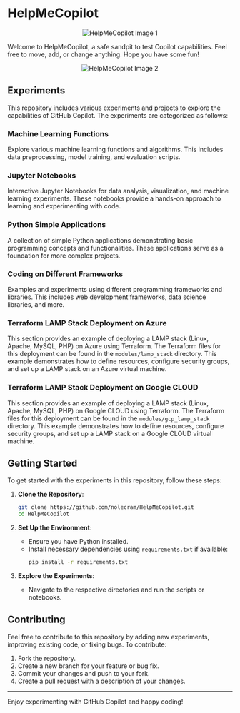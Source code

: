 # HelpMeCopilot

<p align="center">
    <img src="https://github.com/nolecram/HelpMeCopilot/blob/main/1.png" alt="HelpMeCopilot Image 1" />
</p>

Welcome to HelpMeCopilot, a safe sandpit to test Copilot capabilities. Feel free to move, add, or change anything. Hope you have some fun!

<p align="center">
    <img src="https://github.com/nolecram/HelpMeCopilot/blob/main/2.png" alt="HelpMeCopilot Image 2" />
</p>

## Experiments

This repository includes various experiments and projects to explore the capabilities of GitHub Copilot. The experiments are categorized as follows:

### Machine Learning Functions
Explore various machine learning functions and algorithms. This includes data preprocessing, model training, and evaluation scripts.

### Jupyter Notebooks
Interactive Jupyter Notebooks for data analysis, visualization, and machine learning experiments. These notebooks provide a hands-on approach to learning and experimenting with code.

### Python Simple Applications
A collection of simple Python applications demonstrating basic programming concepts and functionalities. These applications serve as a foundation for more complex projects.

### Coding on Different Frameworks
Examples and experiments using different programming frameworks and libraries. This includes web development frameworks, data science libraries, and more.

### Terraform LAMP Stack Deployment on Azure
This section provides an example of deploying a LAMP stack (Linux, Apache, MySQL, PHP) on Azure using Terraform. The Terraform files for this deployment can be found in the `modules/lamp_stack` directory. This example demonstrates how to define resources, configure security groups, and set up a LAMP stack on an Azure virtual machine.

### Terraform LAMP Stack Deployment on Google CLOUD
This section provides an example of deploying a LAMP stack (Linux, Apache, MySQL, PHP) on Google CLOUD using Terraform. The Terraform files for this deployment can be found in the `modules/gcp_lamp_stack` directory. This example demonstrates how to define resources, configure security groups, and set up a LAMP stack on a Google CLOUD virtual machine.

## Getting Started

To get started with the experiments in this repository, follow these steps:

1. **Clone the Repository**:
    ```sh
    git clone https://github.com/nolecram/HelpMeCopilot.git
    cd HelpMeCopilot
    ```

2. **Set Up the Environment**:
    - Ensure you have Python installed.
    - Install necessary dependencies using `requirements.txt` if available:
      ```sh
      pip install -r requirements.txt
      ```

3. **Explore the Experiments**:
    - Navigate to the respective directories and run the scripts or notebooks.

## Contributing

Feel free to contribute to this repository by adding new experiments, improving existing code, or fixing bugs. To contribute:

1. Fork the repository.
2. Create a new branch for your feature or bug fix.
3. Commit your changes and push to your fork.
4. Create a pull request with a description of your changes.

---

Enjoy experimenting with GitHub Copilot and happy coding!

